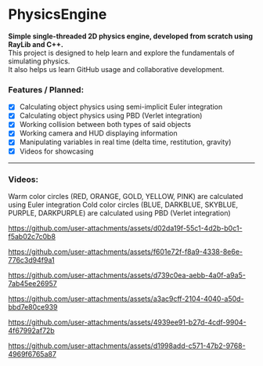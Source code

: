 # PhysicsEngine
**Simple single-threaded 2D physics engine, developed from scratch using RayLib and C++.**  
This project is designed to help learn and explore the fundamentals of simulating physics.  
It also helps us learn GitHub usage and collaborative development.

### Features / Planned:
- [x] Calculating object physics using semi-implicit Euler integration
- [x] Calculating object physics using PBD (Verlet integration)
- [x] Working collision between both types of said objects
- [x] Working camera and HUD displaying information
- [x] Manipulating variables in real time (delta time, restitution, gravity)
- [x] Videos for showcasing

-------------------

### Videos:

Warm color circles (RED, ORANGE, GOLD, YELLOW, PINK) are calculated using Euler integration
Cold color circles (BLUE, DARKBLUE, SKYBLUE, PURPLE, DARKPURPLE) are calculated using PBD (Verlet integration)



https://github.com/user-attachments/assets/d02da19f-55c1-4d2b-b0c1-f5ab02c7c0b8



https://github.com/user-attachments/assets/f601e72f-f8a9-4338-8e6e-776c3d94f9a1



https://github.com/user-attachments/assets/d739c0ea-aebb-4a0f-a9a5-7ab45ee26957



https://github.com/user-attachments/assets/a3ac9cff-2104-4040-a50d-bbd7e80ce939



https://github.com/user-attachments/assets/4939ee91-b27d-4cdf-9904-4f67992af72b



https://github.com/user-attachments/assets/d1998add-c571-47b2-9768-4969f6765a87

